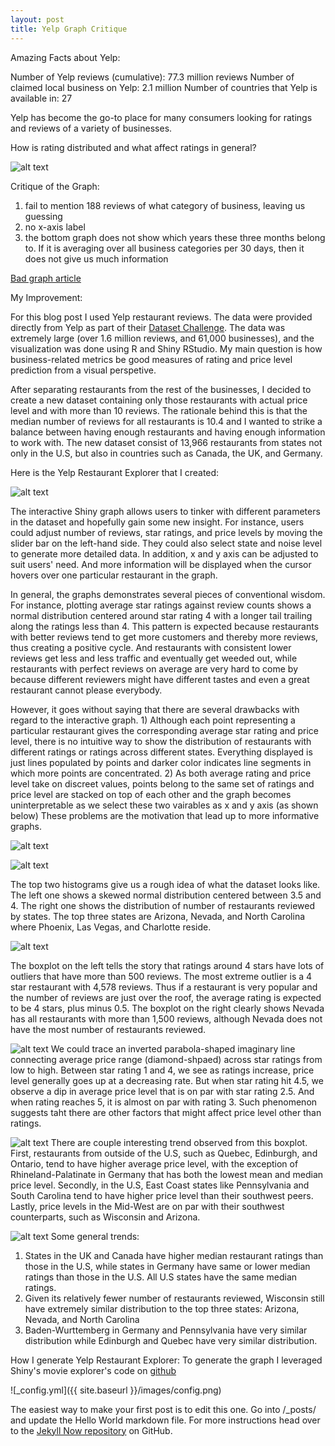 ```yaml
---
layout: post
title: Yelp Graph Critique
---
```


Amazing Facts about Yelp:

Number of Yelp reviews (cumulative): 77.3 million reviews
Number of claimed local business on Yelp: 2.1 million
Number of countries that Yelp is available in: 27

Yelp has become the go-to place for many consumers looking for ratings and reviews of a variety of businesses. 

How is rating distributed and what affect ratings in general?

![alt text](http://searchengineland.com/figz/wp-content/seloads/2014/02/Screen-Shot-2014-02-11-at-2.15.33-PM.png)

Critique of the Graph:
1. fail to mention 188 reviews of what category of business, leaving us guessing
2. no x-axis label
3. the bottom graph does not show which years these three months belong to. If it is averaging over all business categories per 30 days, then it does not give us much information

[Bad graph article](http://searchengineland.com/yelp-supersizes-profiles-makes-less-busy-184075)

My Improvement:

For this blog post I used Yelp restaurant reviews. The data were provided directly from Yelp as part of their [Dataset Challenge](http://www.yelp.com/dataset_challenge). The data was extremely large (over 1.6 million reviews, and 61,000 businesses), and the visualization was done using R and Shiny RStudio. My main question is how business-related metrics be good measures of rating and price level prediction from a visual perspetive. 

After separating restaurants from the rest of the businesses, I decided to create a new dataset containing only those restaurants with actual price level and with more than 10 reviews. The rationale behind this is that the median number of reviews for all restaurants is 10.4 and I wanted to strike a balance between having enough restaurants and having enough information to work with. The new dataset consist of 13,966 restaurants from states not only in the U.S, but also in countries such as Canada, the UK, and Germany. 

Here is the Yelp Restaurant Explorer that I created: 

![alt text](https://github.com/conan2014/conan2014.github.io/blob/master/images/Yelp_Explorer1.png)

The interactive Shiny graph allows users to tinker with different parameters in the dataset and hopefully gain some new insight. For instance, users could adjust number of reviews, star ratings, and price levels by moving the slider bar on the left-hand side. They could also select state and noise level to generate more detailed data. In addition, x and y axis can be adjusted to suit users' need. And more information will be displayed when the cursor hovers over one particular restaurant in the graph. 

In general, the graphs demonstrates several pieces of conventional wisdom. For instance, plotting average star ratings against review counts shows a normal distribution centered around star rating 4 with a longer tail trailing along the ratings less than 4. This pattern is expected because restaurants with better reviews tend to get more customers and thereby more reviews, thus creating a positive cycle. And restaurants with consistent lower reviews get less and less traffic and eventually get weeded out, while restaurants with perfect reviews on average are very hard to come by because different reviewers might have different tastes and even a great restaurant cannot please everybody.

However, it goes without saying that there are several drawbacks with regard to the interactive graph. 1) Although each point representing a particular restaurant gives the corresponding average star rating and price level, there is no intuitive way to show the distribution of restaurants with different ratings or ratings across different states. Everything displayed is just lines populated by points and darker color indicates line segments in which more points are concentrated. 2) As both average rating and price level take on discreet values, points belong to the same set of ratings and price level are stacked on top of each other and the graph becomes uninterpretable as we select these two vairables as x and y axis (as shown below) These problems are the motivation that lead up to more informative graphs. 

![alt text](https://github.com/conan2014/conan2014.github.io/blob/master/images/Yelp_Explorer2.png)

![alt text](https://github.com/conan2014/conan2014.github.io/blob/master/images/Histogram1.png)

The top two histograms give us a rough idea of what the dataset looks like. The left one shows a skewed normal distribution centered between 3.5 and 4. The right one shows the distribution of number of restaurants reviewed by states. The top three states are Arizona, Nevada, and North Carolina where Phoenix, Las Vegas, and Charlotte reside. 

![alt text](https://github.com/conan2014/conan2014.github.io/blob/master/images/Boxplot2.png)

The boxplot on the left tells the story that ratings around 4 stars have lots of outliers that have more than 500 reviews. The most extreme outlier is a 4 star restaurant with 4,578 reviews. Thus if a restaurant is very popular and the number of reviews are just over the roof, the average rating is expected to be 4 stars, plus minus 0.5. 
The boxplot on the right clearly shows Nevada has all restaurants with more than 1,500 reviews, although Nevada does not have the most number of restaurants reviewed. 

![alt text](https://github.com/conan2014/conan2014.github.io/blob/master/images/Boxplot3.png)
We could trace an inverted parabola-shaped imaginary line connecting average price range (diamond-shpaed) across star ratings from low to high. Between star rating 1 and 4, we see as ratings increase, price level generally goes up at a decreasing rate. But when star rating hit 4.5, we observe a dip in average price level that is on par with star rating 2.5. And when rating reaches 5, it is almost on par with rating 3. Such phenomenon suggests taht there are other factors that might affect price level other than ratings. 

![alt text](https://github.com/conan2014/conan2014.github.io/blob/master/images/Boxplot4.png)
There are couple interesting trend observed from this boxplot. First, restaurants from outside of the U.S, such as Quebec, Edinburgh, and Ontario, tend to have higher average price level, with the exception of Rhineland-Palatinate in Germany that has both the lowest mean and median price level. Secondly, in the U.S, East Coast states like Pennsylvania and South Carolina tend to have higher price level than their southwest peers. Lastly, price levels in the Mid-West are on par with their southwest counterparts, such as Wisconsin and Arizona. 

![alt text](https://github.com/conan2014/conan2014.github.io/blob/master/images/Boxplot5.png)
Some general trends:
1. States in the UK and Canada have higher median restaurant ratings than those in the U.S, while states in Germany have same or lower median ratings than those in the U.S. All U.S states have the same median ratings. 
2. Given its relatively fewer number of restaurants reviewed, Wisconsin still have extremely similar distribution to the top three states: Arizona, Nevada, and North Carolina
3. Baden-Wurttemberg in Germany and Pennsylvania have very similar distribution while Edinburgh and Quebec have very similar distribution. 

How I generate Yelp Restaurant Explorer:
To generate the graph I leveraged Shiny's movie explorer's code on [github](https://github.com/rstudio/shiny-examples/tree/master/051-movie-explorer)






![_config.yml]({{ site.baseurl }}/images/config.png)

The easiest way to make your first post is to edit this one. Go into /_posts/ and update the Hello World markdown file. For more instructions head over to the [Jekyll Now repository](https://github.com/barryclark/jekyll-now) on GitHub.
